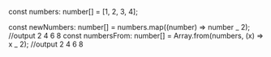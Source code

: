 const numbers: number[] = [1, 2, 3, 4];

const newNumbers: number[] = numbers.map((number) => number _ 2); //output 2 4 6 8
const numbersFrom: number[] = Array.from(numbers, (x) => x _ 2); //output 2 4 6 8
